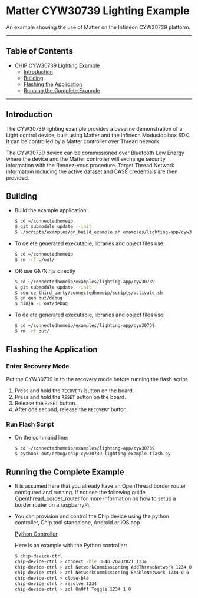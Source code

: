 # Matter CYW30739 Lighting Example

An example showing the use of Matter on the Infineon CYW30739 platform.

---

## Table of Contents

-   [CHIP CYW30739 Lighting Example](#matter-cyw30739-lighting-example)
    -   [Introduction](#introduction)
    -   [Building](#building)
    -   [Flashing the Application](#flashing-the-application)
    -   [Running the Complete Example](#running-the-complete-example)

---

## Introduction

The CYW30739 lighting example provides a baseline demonstration of a Light
control device, built using Matter and the Infineon Modustoolbox SDK. It can be
controlled by a Matter controller over Thread network.

The CYW30739 device can be commissioned over Bluetooth Low Energy where the
device and the Matter controller will exchange security information with the
Rendez-vous procedure. Target Thread Network information including the active
dataset and CASE credentials are then provided.

## Building

-   Build the example application:

    ```bash
    $ cd ~/connectedhomeip
    $ git submodule update --init
    $ ./scripts/examples/gn_build_example.sh examples/lighting-app/cyw30739 out/lighting-app
    ```

-   To delete generated executable, libraries and object files use:

    ```bash
    $ cd ~/connectedhomeip
    $ rm -rf ./out/
    ```

-   OR use GN/Ninja directly

    ```bash
    $ cd ~/connectedhomeip/examples/lighting-app/cyw30739
    $ git submodule update --init
    $ source third_party/connectedhomeip/scripts/activate.sh
    $ gn gen out/debug
    $ ninja -C out/debug
    ```

-   To delete generated executable, libraries and object files use:

    ```bash
    $ cd ~/connectedhomeip/examples/lighting-app/cyw30739
    $ rm -rf out/
    ```

## Flashing the Application

### Enter Recovery Mode

Put the CYW30739 in to the recovery mode before running the flash script.

1. Press and hold the `RECOVERY` button on the board.
2. Press and hold the `RESET` button on the board.
3. Release the `RESET` button.
4. After one second, release the `RECOVERY` button.

### Run Flash Script

-   On the command line:

    ```bash
    $ cd ~/connectedhomeip/examples/lighting-app/cyw30739
    $ python3 out/debug/chip-cyw30739-lighting-example.flash.py
    ```

## Running the Complete Example

-   It is assumed here that you already have an OpenThread border router
    configured and running. If not see the following guide
    [Openthread_border_router](https://github.com/project-chip/connectedhomeip/blob/master/docs/guides/openthread_border_router_pi.md)
    for more information on how to setup a border router on a raspberryPi.

-   You can provision and control the Chip device using the python controller,
    Chip tool standalone, Android or iOS app

    [Python Controller](https://github.com/project-chip/connectedhomeip/blob/master/src/controller/python/README.md)

    Here is an example with the Python controller:

    ```bash
    $ chip-device-ctrl
    chip-device-ctrl > connect -ble 3840 20202021 1234
    chip-device-ctrl > zcl NetworkCommissioning AddThreadNetwork 1234 0 0 operationalDataset=hex:0e080000000000000000000300000b35060004001fffe00208dead00beef00cafe0708fddead00beef000005108e11d8ea8ffaa875713699f59e8807e0030a4f70656e5468726561640102c2980410edc641eb63b100b87e90a9980959befc0c0402a0fff8 breadcrumb=0 timeoutMs=1000
    chip-device-ctrl > zcl NetworkCommissioning EnableNetwork 1234 0 0 networkID=hex:dead00beef00cafe breadcrumb=0 timeoutMs=1000
    chip-device-ctrl > close-ble
    chip-device-ctrl > resolve 1234
    chip-device-ctrl > zcl OnOff Toggle 1234 1 0
    ```

